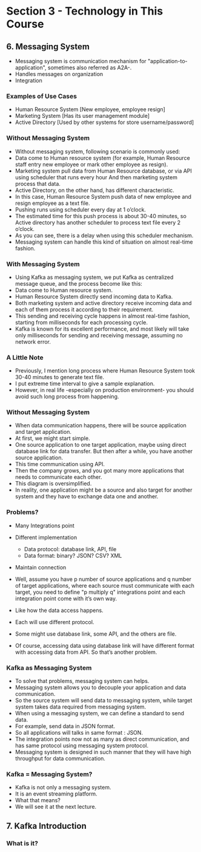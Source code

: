 # Section 3 - Technology in This Course

## 6. Messaging System

- Messaging system is communication mechanism for "application-to-application", sometimes also referred as A2A-.
- Handles messages on organization
- Integration


### Examples of Use Cases

- Human Resource System [New employee, employee resign]
- Marketing System [Has its user management module]
- Active Directory [Used by other systems for store username/password]

### Without Messaging System

- Without messaging system, following scenario is commonly used:
- Data come to Human resource system (for example, Human Resource staff entry new employee or mark other employee as resign).
- Marketing system pull data from Human Resource database, or via API using scheduler that runs every hour And then marketing system process that data.
- Active Directory, on the other hand, has different characteristic.
- In this case, Human Resource System push data of new employee and resign employee as a text file.
- Pushing runs using scheduler every day at 1 o’clock.
- The estimated time for this push process is about 30-40 minutes, so Active directory has another scheduler to process text file every 2 o’clock.
- As you can see, there is a delay when using this scheduler mechanism.
- Messaging system can handle this kind of situation on almost real-time fashion. 
  

### With Messaging System

- Using Kafka as messaging system, we put Kafka as centralized message queue, and the process become like this: 
- Data come to Human resource system.
- Human Resource System directly send incoming data to Kafka.
- Both marketing system and active directory receive incoming data and each of them process it according to their requirement.
- This sending and receiving cycle happens in almost real-time fashion, starting from milliseconds for each processing cycle.
- Kafka is known for its excellent performance, and most likely will take only milliseconds for sending and receiving message, assuming no network error.

### A Little Note

- Previously, I mention long process where Human Resource System took 30-40 minutes to generate text file.
- I put extreme time interval to give a sample explanation.
- However, in real life -especially on production environment- you should avoid such long process from happening.

### Without Messaging System

- When data communication happens, there will be source application and target application.
- At first, we might start simple.
- One source application to one target application, maybe using direct database link for data transfer. But then after a while, you have another source application.
- This time communication using API.
- Then the company grows, and you got many more applications that needs to communicate each other.
- This diagram is oversimplified.
- In reality, one application might be a source and also target for another system and they have to exchange data one and another.


### Problems?

- Many Integrations point
- Different implementation
  - Data protocol: database link, API, file
  - Data format: binary? JSON? CSV? XML
- Maintain connection


- Well, assume you have p number of source applications and q number of target applications, where each source must communicate with each target, you need to define "p multiply q" integrations point and each integration point come with it’s own way.
- Like how the data access happens.
- Each will use different protocol.
- Some might use database link, some API, and the others are file.
- Of course, accessing data using database link will have different format with accessing data from API. So that’s another problem.

### Kafka as Messaging System

- To solve that problems, messaging system can helps.
- Messaging system allows you to decouple your application and data communication.
- So the source system will send data to messaging system, while target system takes data required from messaging system.
- When using a messaging system, we can define a standard to send data.
- For example, send data in JSON format.
- So all applications will talks in same format : JSON.
- The integration points now not as many as direct communication, and has same protocol using messaging system protocol.
- Messaging system is designed in such manner that they will have high throughput for data communication.


### Kafka = Messaging System?

- Kafka is not only a messaging system.
- It is an event streaming platform.
- What that means?
- We will see it at the next lecture.

## 7. Kafka Introduction

### What is it?




